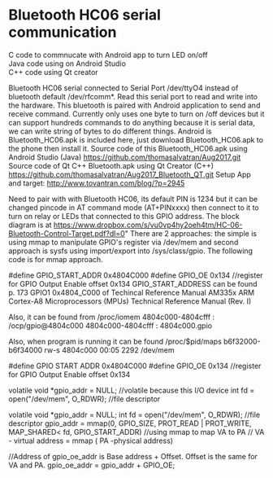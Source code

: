 # Bluetooth HC06 serial communication

C code to commnucate with Android app to turn LED on/off<br>
Java code using on Android Studio<br>
C++ code using Qt creator<br>

Bluetooth HC06 serial connected to Serial Port /dev/ttyO4 instead of bluetooth default /dev/rfcomm*. Read this serial port to read and write into the hardware. This bluetooth is paired with Android application to send and receive command. Currently only uses one byte to turn on /off devices but it can support hundreds commands to do anything because it is serial data, we can write string of bytes to do different things. 
Android is Bluetooth_HC06.apk is included here, just download Bluetooth_HC06.apk to the phone then install it. 
Source code of this Bluetooth_HC06.apk using Android Studio (Java) https://github.com/thomasalvatran/Aug2017.git
Source code of Qt C++ Bluetooth.apk using Qt Creator (C++) https://github.com/thomasalvatran/Aug2017_Bluetooth_QT.git
Setup App and target: http://www.tovantran.com/blog/?p=2945

Need to pair with with Bluetooth HC06, its default PIN is 1234 but it can be changed pincode in AT command mode (AT+PINxxxx) then connect to it to turn on relay or LEDs that connected to this GPIO address. The block diagram is at 
https://www.dropbox.com/s/vu0vp4hy2oeh4tm/HC-06-Bluetooth-Control-Target.pdf?dl=0"
There are 2 approaches: the simple is using mmap to manipulate GPIO's register via /dev/mem and second approach is sysfs using import/export into /sys/class/gpio. The following code is for mmap approach.

#define GPIO_START_ADDR 0x4804C000 
#define GPIO_OE 0x134 //register for GPIO Output Enable offset 0x134 GPIO_START_ADDRESS 
can be found p. 173 GPIO1 0x4804_C000 of Techincal Reference Manual AM335x ARM Cortex-A8 Microprocessors (MPUs) Technical Reference Manual (Rev. I)

Also, it can be found from /proc/iomem
4804c000-4804cfff : /ocp/gpio@4804c000
4804c000-4804cfff : 4804c000.gpio

Also, when program is running it can be found /proc/$pid/maps
b6f32000-b6f34000 rw-s 4804c000 00:05 2292 /dev/mem

#define GPIO START ADDR 0x4804C000
#define GPIO_OE 0x134 //register for GPIO Output Enable offset 0x134

volatile void *gpio_addr = NULL;   //volatile because this I/O device
int fd = open("/dev/mem", O_RDWR); //file descriptor

volatile void *gpio_addr = NULL; int fd = open("/dev/mem", O_RDWR); //file descriptor
gpio_addr = mmap(0, GPIO_SIZE, PROT_READ | PROT_WRITE, MAP_SHARED< fd, GPIO_START_ADDR) //using mmap to map VA to PA 
            // VA - virtual address = mmap ( PA -physical address)

//Address of gpio_oe_addr is Base address + Offset. Offset is the same for VA and PA.
gpio_oe_addr = gpio_addr + GPIO_OE; 
